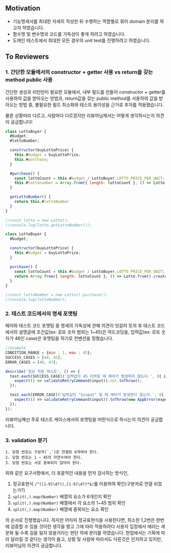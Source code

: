 ## Motivation

- 기능명세서를 최대한 자세히 작성한 뒤 수행하는 역할별로 묶어 domain 분리를 하고자 하였습니다.
- 함수명 및 변수명과 코드를 가독성이 좋게 하려고 하였습니다.
- 도메인 테스트에서 최대한 모든 경우의 unit test를 진행하려고 하였습니다.
## To Reviewers

### 1. 간단한 모듈에서의 constructor + getter 사용 vs return을 갖는 method public 사용
   
   간단한 생성과 리턴만이 필요한 모듈에서, 내부 필드를 만들어 constructor + getter를 사용하여 값을 받아오는 방법과, return값을 갖는 public method를 사용하여 값을 받아오는 방법 중, 불필요한 필드 최소화와 테스트 용이성을 근거로 후자를 적용했습니다.
   
   물론 상황따라 다르고, 사람마다 다르겠지만 리뷰어님께서는 어떻게 생각하시는지 의견이 궁금합니다!
```javascript
class LottoBuyer {
  #budget; 
  #lottoNumber;

  constructor(buyLottoPrice) {
    this.#budget = buyLottoPrice;
    this.#purchase;
  }

  #purchase() {
    const lottoCount = this.#budget / LottoBuyer.LOTTO_PRICE_PER_UNIT;
    this.#lottonumber = Array.from({ length: lottoCount }, () => Lotto.from().createNumber());
  }

  getLottoNumber() {
    return this.#lottoNumber
  }
}

//const lotto = new Lotto();
//console.log(lotto.getLottoNumber());
```
   
```javascript
class LottoBuyer {
  #budget;

  constructor(buyLottoPrice) {
    this.#budget = buyLottoPrice;
  }

  purchase() {
    const lottoCount = this.#budget / LottoBuyer.LOTTO_PRICE_PER_UNIT;
    return Array.from({ length: lottoCount }, () => Lotto.from().createNumber());
  }
}

//const lottoNumber = new Lotto().purchase();
//console.log(lottoNumber);
```
   
### 2. 테스트 코드에서의 명세 포맷팅
페어와 테스트 코드 포맷팅 중 명세의 가독성에 관해 의견이 엇갈려 토의 후 테스트 코드에서의 설명글에 조건값(ex: 로또 숫자 범위는 1~45)은 하드코딩을, 입력값(ex: 로또 숫자가 46인 case)은 포맷팅을 하기로 컨벤션을 정했습니다.

```javascript
//example
CONDITION_RANGE = {min : 1, max : 45};
SUCCESS_CASES = [44, 45];
ERROR_CASES = [46, 47];

describe('정상 작동 테스트', () => {
  test.each(SUCCESS_CASE)('입력값이 45 이하일 때 에러가 발생하지 않는다.', ({ input }) => {
    expect(() => validateRetryCommand(input)).not.toThrow();
  });

  test.each(ERROR_CASE)('입력값이 "$input" 일 때 에러가 발생한다 않는다.', ({ input }) => {
    expect(() => validateRetryCommand(input)).toThrow(new AppError(expectedErrorMessage));
  });
});
```

리뷰어님꼐선 주로 테스트 케이스에서의 포맷팅을 어떤식으로 하시는지 의견이 궁금합니다.

### 3. validation 분기

```plain text
1. 당첨 번호는 구분자(`,`)로 연결된 6개여야 한다.
2. 당첨 번호는 1 ~ 45의 자연수여야 한다.
3. 당첨 번호는 서로 중복되지 않아야 한다.
```
위와 같은 요구사항에서, 더 포괄적인 내용을 먼저 검사하는 방식인,
1. 정규표현식 `/^([1-9]\d?)(,[1-9]\d?)*$/`를 이용하여 확인(구분자로 연결 되었는가?)
2. `split(,).map(Number)` 배열의 요소가 6개인지 확인
3. `split(,).map(Number)` 배열에서 각 요소의 1~45 범위 확인
4. `split(,).map(Number)` 배열에 중복되는 요소 확인

의 순서로 진행했습니다.
하지만 어차피 정규표현식을 사용한다면, 최소한 1,2번은 한번에 검증할 수 있을 것이란 생각을 했고 그에 따라 적용하려다 사용자 입장에서 에러는 세분화 될 수록 길을 잃지 않을거라는 판단 하에 분리를 하였습니다.
현업에서는 기획에 따라 달라질 것 같다는 생각이 들고, 상황 및 사람에 따라서도 다른것은 인지하고 있지만, 리뷰어님의 의견이 궁금합니다.
